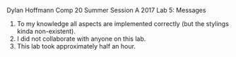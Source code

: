 Dylan Hoffmann
Comp 20 Summer Session A 2017
Lab 5: Messages
1) To my knowledge all aspects are implemented correctly (but the stylings kinda non-existent).
2) I did not collaborate with anyone on this lab.
3) This lab took approximately half an hour.
